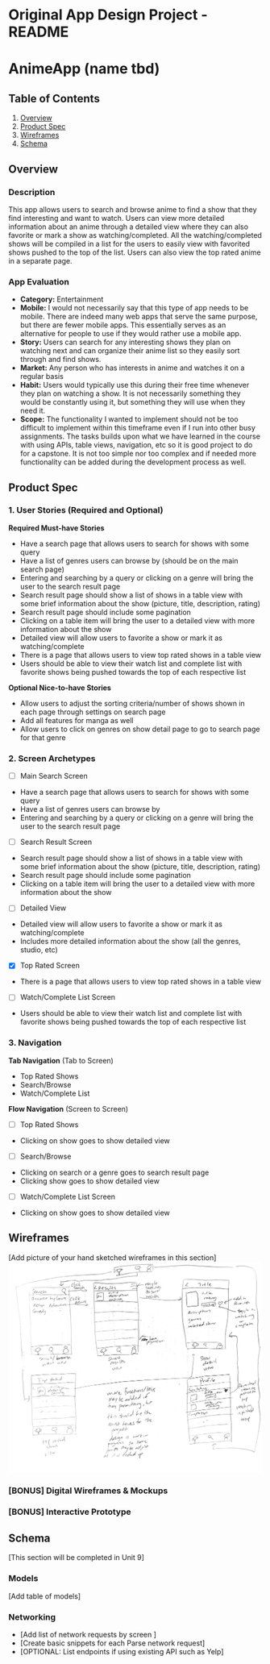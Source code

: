 Original App Design Project - README 
===

# AnimeApp (name tbd)

## Table of Contents

1. [Overview](#Overview)
2. [Product Spec](#Product-Spec)
3. [Wireframes](#Wireframes)
4. [Schema](#Schema)

## Overview

### Description

This app allows users to search and browse anime to find a show that they find interesting and want to watch. Users can view more detailed information about an anime through a detailed view where they can also favorite or mark a show as watching/completed. All the watching/completed shows will be compiled in a list for the users to easily view with favorited shows pushed to the top of the list. Users can also view the top rated anime in a separate page.

### App Evaluation

- **Category:** Entertainment
- **Mobile:** I would not necessarily say that this type of app needs to be mobile. There are indeed many web apps that serve the same purpose, but there are fewer mobile apps. This essentially serves as an alternative for people to use if they would rather use a mobile app.
- **Story:** Users can search for any interesting shows they plan on watching next and can organize their anime list so they easily sort through and find shows.
- **Market:** Any person who has interests in anime and watches it on a regular basis
- **Habit:** Users would typically use this during their free time whenever they plan on watching a show. It is not necessarily something they would be constantly using it, but something they will use when they need it.
- **Scope:** The functionality I wanted to implement should not be too difficult to implement within this timeframe even if I run into other busy assignments. The tasks builds upon what we have learned in the course with using APIs, table views, navigation, etc so it is good project to do for a capstone. It is not too simple nor too complex and if needed more functionality can be added during the development process as well. 

## Product Spec

### 1. User Stories (Required and Optional)

**Required Must-have Stories**

* Have a search page that allows users to search for shows with some query
* Have a list of genres users can browse by (should be on the main search page)
* Entering and searching by a query or clicking on a genre will bring the user to the search result page
* Search result page should show a list of shows in a table view with some brief information about the show (picture, title, description, rating)
* Search result page should include some pagination
* Clicking on a table item will bring the user to a detailed view with more information about the show
* Detailed view will allow users to favorite a show or mark it as watching/complete
* There is a page that allows users to view top rated shows in a table view
* Users should be able to view their watch list and complete list with favorite shows being pushed towards the top of each respective list

**Optional Nice-to-have Stories**

* Allow users to adjust the sorting criteria/number of shows shown in each page through settings on search page
* Add all features for manga as well
* Allow users to click on genres on show detail page to go to search page for that genre

### 2. Screen Archetypes

- [ ] Main Search Screen
* Have a search page that allows users to search for shows with some query
* Have a list of genres users can browse by
* Entering and searching by a query or clicking on a genre will bring the user to the search result page
- [ ] Search Result Screen
* Search result page should show a list of shows in a table view with some brief information about the show (picture, title, description, rating)
* Search result page should include some pagination
* Clicking on a table item will bring the user to a detailed view with more information about the show
- [ ] Detailed View
* Detailed view will allow users to favorite a show or mark it as watching/complete
* Includes more detailed information about the show (all the genres, studio, etc)
- [x] Top Rated Screen
* There is a page that allows users to view top rated shows in a table view
- [ ] Watch/Complete List Screen
* Users should be able to view their watch list and complete list with favorite shows being pushed towards the top of each respective list

### 3. Navigation

**Tab Navigation** (Tab to Screen)

* Top Rated Shows
* Search/Browse
* Watch/Complete List

**Flow Navigation** (Screen to Screen)

- [ ] Top Rated Shows
* Clicking on show goes to show detailed view
- [ ] Search/Browse
* Clicking on search or a genre goes to search result page
* Clicking show goes to show detailed view
- [ ] Watch/Complete List Screen
* Clicking on show goes to show detailed view

## Wireframes

[Add picture of your hand sketched wireframes in this section]
<img src="wireframe.png" width=600>

### [BONUS] Digital Wireframes & Mockups

### [BONUS] Interactive Prototype

## Schema 

[This section will be completed in Unit 9]

### Models

[Add table of models]

### Networking

- [Add list of network requests by screen ]
- [Create basic snippets for each Parse network request]
- [OPTIONAL: List endpoints if using existing API such as Yelp]
